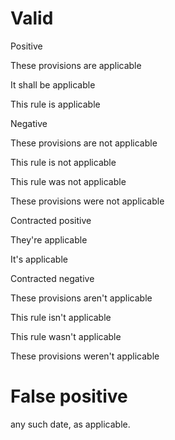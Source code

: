 # Valid

Positive

These provisions are applicable

It shall be applicable

This rule is applicable

Negative

These provisions are not applicable

This rule is not applicable

This rule was not applicable

These provisions were not applicable

Contracted positive

They're applicable

It's applicable

Contracted negative

These provisions aren't applicable

This rule isn't applicable

This rule wasn't applicable

These provisions weren't applicable

# False positive

any such date, as applicable. 